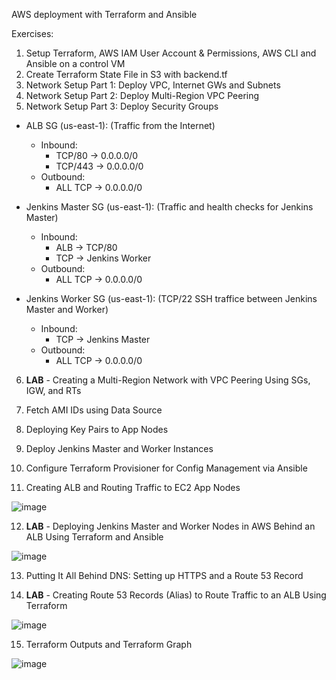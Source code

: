 AWS deployment with Terraform and Ansible

Exercises:

1. Setup Terraform, AWS IAM User Account & Permissions, AWS CLI and Ansible on a control VM
2. Create Terraform State File in S3 with backend.tf
3. Network Setup Part 1: Deploy VPC, Internet GWs and Subnets
4. Network Setup Part 2: Deploy Multi-Region VPC Peering
5. Network Setup Part 3: Deploy Security Groups
  - ALB SG (us-east-1): (Traffic from the Internet)
    - Inbound: 
      - TCP/80 -> 0.0.0.0/0
      - TCP/443 -> 0.0.0.0/0
    - Outbound: 
      - ALL TCP -> 0.0.0.0/0 

  - Jenkins Master SG (us-east-1): (Traffic and health checks for Jenkins Master)
    - Inbound: 
      - ALB -> TCP/80
      - TCP -> Jenkins Worker
    - Outbound: 
      - ALL TCP -> 0.0.0.0/0 

  - Jenkins Worker SG (us-east-1): (TCP/22 SSH traffice between Jenkins Master and Worker)
    - Inbound: 
      - TCP -> Jenkins Master
    - Outbound: 
      - ALL TCP -> 0.0.0.0/0 

6. **LAB** - Creating a Multi-Region Network with VPC Peering Using SGs, IGW, and RTs

7. Fetch AMI IDs using Data Source 

8. Deploying Key Pairs to App Nodes

9. Deploy Jenkins Master and Worker Instances

10. Configure Terraform Provisioner for Config Management via Ansible

11. Creating ALB and Routing Traffic to EC2 App Nodes

![image](https://user-images.githubusercontent.com/93227818/202896381-4e4925a0-b71a-42a9-93f8-3da73c4e6311.png)

12. **LAB** - Deploying Jenkins Master and Worker Nodes in AWS Behind an ALB Using Terraform and Ansible

![image](https://user-images.githubusercontent.com/93227818/202844262-951f4307-0a34-44c2-bd2d-a3398199bf17.png)

13. Putting It All Behind DNS: Setting up HTTPS and a Route 53 Record

14. **LAB** - Creating Route 53 Records (Alias) to Route Traffic to an ALB Using Terraform

![image](https://user-images.githubusercontent.com/93227818/202844419-c61eb6b0-fbb9-4019-bd3f-747c40865481.png)

15. Terraform Outputs and Terraform Graph

![image](https://user-images.githubusercontent.com/93227818/202845619-643135ab-e9af-4ffa-b851-19dd05b2c389.png)

